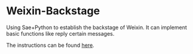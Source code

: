 # Weixin-Backstage
Using Sae+Python to establish the backstage of Weixin. It can implement basic functions like reply certain messages.

The instructions can be found [here](http://www.jianshu.com/p/c81262593c88).
